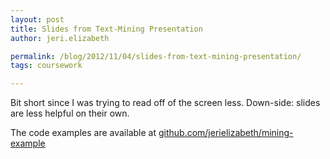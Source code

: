 ```yaml
---
layout: post
title: Slides from Text-Mining Presentation
author: jeri.elizabeth

permalink: /blog/2012/11/04/slides-from-text-mining-presentation/
tags: coursework

---
```

Bit short since I was trying to read off of the screen less. Down-side: slides are less helpful on their own.



The code examples are available at [github.com/jerielizabeth/mining-example][1]

 [1]: https://github.com/jerielizabeth/mining-example
